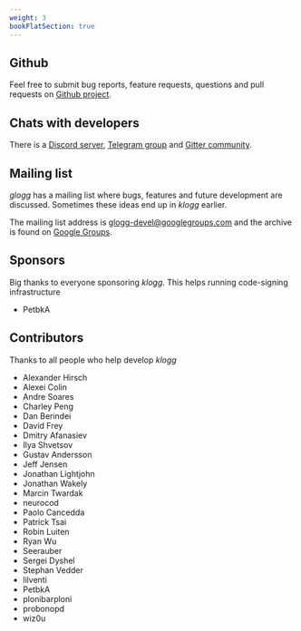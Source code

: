 ```yaml
---
weight: 3
bookFlatSection: true
---
```


## Github

Feel free to submit bug reports, feature requests, questions and pull requests on [Github project](https://github.com/variar/klogg).

## Chats with developers
There is a [Discord server](https://discord.gg/DruNyQftzB), [Telegram group](https://t.me/joinchat/JeIBxstIfp4xZTk6) 
and [Gitter community](https://gitter.im/klogg_log_viewer/community).

## Mailing list
_glogg_ has a mailing list where bugs, features and future development are discussed. Sometimes these ideas end up in _klogg_ earlier.

The mailing list address is glogg-devel@googlegroups.com and the archive is found on [Google Groups](http://groups.google.co.uk/group/glogg-devel).

## Sponsors
Big thanks to everyone sponsoring _klogg_. This helps running code-signing infrastructure
 - PetbkA

## Contributors

Thanks to all people who help develop _klogg_

 - Alexander Hirsch
 - Alexei Colin
 - Andre Soares
 - Charley Peng
 - Dan Berindei
 - David Frey
 - Dmitry Afanasiev
 - Ilya Shvetsov
 - Gustav Andersson
 - Jeff Jensen
 - Jonathan Lightjohn
 - Jonathan Wakely
 - Marcin Twardak
 - neurocod
 - Paolo Cancedda
 - Patrick Tsai
 - Robin Luiten
 - Ryan Wu
 - Seerauber
 - Sergei Dyshel
 - Stephan Vedder
 - lilventi
 - PetbkA 
 - plonibarploni
 - probonopd
 - wiz0u
 
